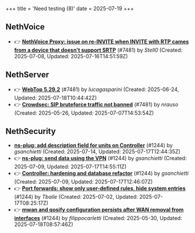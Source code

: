 +++
title = 'Need testing (8)'
date = 2025-07-19
+++

## NethVoice
- :point_right: **[NethVoice Proxy: issue on re-INVITE when INVITE with RTP cames from a device that doesn't support SRTP](https://github.com/NethServer/dev/issues/7546)** (#7481) by *Stell0* (Created: 2025-07-08, Updated: 2025-07-16T14:51:59Z)

## NethServer
- :point_right: **[WebTop 5.29.2](https://github.com/NethServer/dev/issues/7525)** (#7481) by *lucagasparini* (Created: 2025-06-24, Updated: 2025-07-18T10:44:42Z)
- :point_right: **[Crowdsec: SIP bruteforce traffic not banned](https://github.com/NethServer/dev/issues/7481)** (#7481) by *nrauso* (Created: 2025-05-26, Updated: 2025-07-07T14:53:54Z)

## NethSecurity
- **[ns-plug: add description field for units on Controller](https://github.com/NethServer/nethsecurity/issues/1302)** (#1244) by *gsanchietti* (Created: 2025-07-14, Updated: 2025-07-17T12:44:35Z)
- :point_right: **[ns-plug: send data using the VPN](https://github.com/NethServer/nethsecurity/issues/1301)** (#1244) by *gsanchietti* (Created: 2025-07-09, Updated: 2025-07-17T14:55:11Z)
- :point_right: **[Controller: hardening and database refactor](https://github.com/NethServer/nethsecurity/issues/1300)** (#1244) by *gsanchietti* (Created: 2025-07-09, Updated: 2025-07-17T12:46:07Z)
- :point_right: **[Port forwards: show only user-defined rules, hide system entries](https://github.com/NethServer/nethsecurity/issues/1286)** (#1244) by *Tbaile* (Created: 2025-07-02, Updated: 2025-07-17T08:25:17Z)
- :point_right: **[mwan and qosify configuration persists after WAN removal from interfaces](https://github.com/NethServer/nethsecurity/issues/1244)** (#1244) by *filippocarletti* (Created: 2025-05-30, Updated: 2025-07-18T08:57:46Z)

